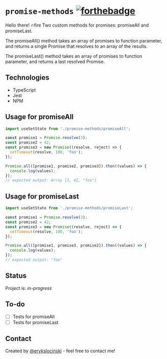 # `promise-methods` [![forthebadge](https://forthebadge.com/images/badges/gluten-free.svg)](https://forthebadge.com)

Hello there! :fire:fire
Two custom methods for promises: promiseAll and promiseLast.

The promiseAll() method takes an array of promises to function parameter, and returns a single Promise that resolves to an array of the results.

The promiseLast() method takes an array of promises to function parameter, and returns a last resolved Promise.

## Technologies

- TypeScript
- Jest
- NPM

## Usage for promiseAll

```jsx
import useSetState from './promise-methods/promiseAll';

const promise1 = Promise.resolve(3);
const promise2 = 42;
const promise3 = new Promise((resolve, reject) => {
  setTimeout(resolve, 100, 'foo');
});

Promise.all([promise1, promise2, promise3]).then((values) => {
  console.log(values);
});
// expected output: Array [3, 42, "foo"]
```

## Usage for promiseLast

```jsx
import useSetState from './promise-methods/promiseLast';

const promise1 = Promise.resolve(3);
const promise2 = 42;
const promise3 = new Promise((resolve, reject) => {
  setTimeout(resolve, 100, 'foo');
});

Promise.all([promise1, promise3, promise2]).then((values) => {
  console.log(values);
});
// expected output: "foo"
```

## Status

Project is: _in-progress_

## To-do

- [ ] Tests for promiseAll
- [ ] Tests for promiseLast

## Contact

Created by [@erykslocinski](mailto:eryk.slocinski@gmail.com) - feel free to contact me!
